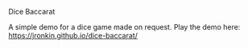Dice Baccarat

A simple demo for a dice game made on request. Play the demo here: https://jronkin.github.io/dice-baccarat/
